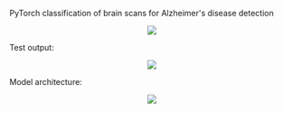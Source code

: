 PyTorch classification of brain scans for Alzheimer's disease detection

<p align="center">
	<img src="data_samples.png"/>
</p>

Test output:

<p align="center">
	<img src="test_confusion_matrix.png"/>
</p>

Model architecture:

<p align="center">
	<img src="model_architecture.png"/>
</p>
